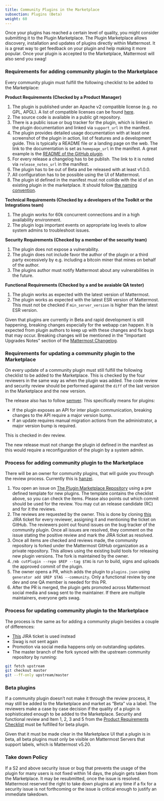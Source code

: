 ```yaml
---
title: Community Plugins in the Marketplace
subsection: Plugins (Beta)
weight: 60
---
```


Once your plugins has reached a certain level of quality, you might consider submitting it to the Plugin Marketplace. The Plugin Marketplace allows discovery, installation and updates of plugins directly within Mattermost. It is a great way to get feedback on your plugin and help making it more popular. Once your plugin is accepted to the Marketplace, Mattermost will also send you swag!

### Requirements for adding community plugin to the Marketplace
Every community plugin must fulfill the following checklist to be added to the Marketplace:

**Product Requirements (Checked by a Product Manager)**

1. The plugin is published under an Apache v2 compatible license (e.g. no GPL, APGL). A list of compatible licenses can be found [here](https://apache.org/legal/resolved.html#category-a).
2. The source code is available in a public git repository.
3. There is a public issue or bug tracker for the plugin, which is linked in the plugin documentation and linked via `support_url` in the manifest.
4. The plugin provides detailed usage documentation with at least one screenshot of the plugin in action, list of features and a development guide. This is typically a README file or a landing page on the web. The link to the documentation is set as `homepage_url` in the manifest. A great example is the [README of the GitHub plugin](https://github.com/mattermost/mattermost-plugin-github/blob/master/README.md).
5. For every release a changelog has to be publish. The link to it is noted via `release_notes_url` in the manifest.
6. The plugin has to be out of Beta and be released with at least v1.0.0.
7. All configuration has to be possible using the UI of Mattermost.
8. The plugin id defined in the manifest must not collide with the id of an existing plugin in the marketplace. It should follow [the naming convention](https://developers.mattermost.com/extend/plugins/manifest-reference/#id).

**Technical Requirements (Checked by a developers of the Toolkit or the Integrations team)**

1. The plugin works for 60k concurrent connections and in a high availability environment.
2. The plugin logs important events on appropriate log levels to allow system admins to troubleshoot issues.

**Security Requirements (Checked by a member of the security team)**

1. The plugin does not expose a vulnerability.
2. The plugin does not include favor the author of the plugin or a third party excessively by e.g. including a bitcoin miner that mines on behalf of the author.
3. The plugins author must notify Mattermost about any vulnerabilities in the future.

**Functional Requirements (Checked by a and be avaiable  QA tester)**

1. The plugin works as expected with the latest version of Mattermost.
2. The plugin works as expected with the latest ESR version of Mattermost. This must not be checked if `min_server_version` is higher than the latest ESR version.

Given that plugins are currently in Beta and rapid development is still happening, breaking changes especially for the webapp can happen. It is expected from plugin authors to keep up with these changes and fix bugs that may occur. Breaking changes will be mentioned in the "Important Upgrades Notes" section of the [Mattermost Changelog](https://docs.mattermost.com/administration/changelog.html).

### Requirements for updating a community plugin to the Marketplace
On every update of a community plugin must still fulfill the following checklist to be added to the Marketplace. This is checked by the four reviewers in the same way as when the plugin was added. The code review and security review should be performed against the `diff` of the last version in the Marketplace and the new version.

The release also has to follow [semver](https://semver.org/). This specifically means for plugins:

* If the plugin exposes an API for inter plugin communication, breaking changes to the API require a major version bump.
* If an update requires manual migration actions from the administrator, a major version bump is required.

This is checked in dev review.

The new release must not change the plugin id defined in the manifest as this would require a reconfiguration of the plugin by a system admin.

### Process for adding community plugin to the Marketplace
There will be an owner for community plugins, that will guide you through the review process. Currently this is [hanzei](https://github.com/hanzei).

1. You open an issue on [The Plugin Marketplace Repository](https://github.com/mattermost/mattermost-marketplace) using a pre defined template for new plugins. The template contains the checklist above, so you can check the items. Please also points out which commit should be used for the review. You may cut an release candidate (RC) and for it the reviews.
2. The reviews are requested by the owner. This is done by cloning [this](TODO) JIRA ticket for every reviewer, assigning it and mentioning the ticket on GitHub. The reviewers point out found issues on the bug tracker of the community plugin. Once all issues are resolved, they comment on the issue stating the positive review and mark the JIRA ticket as resolved.
3. Once all items are checked and reviews made, the community repository is forked under the Mattermost GitHub organization as a private repository. This allows using the existing build tools for releasing new plugin versions. The fork is maintained by the owner.
4. `/mb cutPlugin --repo $REP --tag $TAG` is run to build, signs and uploads the approved commit of the plugin.
5. The owner opens a PR, which adds the plugin to `plugins.json` using `generator add $REP $TAG --community`. Only a functional review by one dev and one QA member is needed for this PR.
6. After the PR is merged, the plugin gets promoted across Mattermost social media and swag sent to the maintainer. If there are multiple maintainers, everyone gets swag.

### Process for updating community plugin to the Marketplace
The process is the same as for adding a community plugin besides a couple of differences:
- [This](TODO) JIRA ticket is used instead
- Swag is not sent again
- Promotion via social media happens only on outstanding updates.
- The master branch of the fork synced with the upstream community repository by running:

```sh
git fetch upstream
git checkout master
git --ff-only upstream/master
```

### Beta plugins
If a community plugin doesn’t not make it through the review process, it may still be added to the Marketplace and market as “Beta” via a label. The reviewers make a case by case decision if the quality of a plugin is sophisticated enough to be added to the Marketplace. Security and functional review and Item 1, 2, 3 and 5 from the [Product Requirements Checklist](#requirements-for-adding-community-plugin-to-the-marketplace) must be fulfilled for beta plugin.

Given that it must be made clear in the Marketplace UI that a plugin is in beta, all beta plugins must only be visible on Mattermost Servers that support labels, which is Mattermost v5.20.

### Take down Policy
If a S2 and above security issue or bug that prevents the usage of the plugin for many users is not fixed within 14 days, the plugin gets taken from the Marketplace. It may be resubmitted, once the issue is resolved. Mattermost reserved the right to take down plugins at any time if a fix for a security issue is not forthcoming or the issue is critical enough to justify an immediate takedown.
